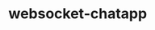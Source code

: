 # websocket-chatapp
<!-- #How to Run
	1.	Save each code block to separate files (for example, standard_server.py and standard_client.py for the standard version; similarly, enhanced_server.py and enhanced_client.py for the enhanced version).
	2.	Start the server:
	•	For standard:
python standard_server.py <IP_address> <port>
	•	For enhanced:
python enhanced_server.py <IP_address> <port>
	3.	Run one or more client instances similarly:
python standard_client.py <IP_address> <port>
or
python enhanced_client.py <IP_address> <port>

Use the commands (such as @names, @group set Friends Bob,Charlie, @group send Friends Hello everyone, @quit, and in the enhanced version, @history 10) to interact with the server. -->
